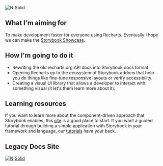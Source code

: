 ![N|Solid](https://i.imgur.com/JejZsT9.png)
## What I'm aiming for
To make development faster for everyone using Recharts. Eventually I hope we can make the [Storybook Showcase](https://storybook.js.org/showcase/).

## How I'm going to do it
* Rewriting the old recharts.org API docs into Storybook docs format
* Opening Recharts up to the ecosystem of Storybook addons that help you do things like fine-tune responsive layouts or verify accessibility.
* Creating a visual UI library that allows a developer to interact with something visual (it let's them learn more about it).

## Learning resources
If you want to learn more about the component-driven approach that Storybook enables, this [site](https://www.componentdriven.org/) is a good place to start.
If you want a guided tutorial through building a simple application with Storybook in your framework and language, our [tutorials](https://storybook.js.org/tutorials/) have your back.

## Legacy Docs Site
[![N|Solid](https://i.imgur.com/7av4GlE.png)](https://recharts.org/en-US/api)

